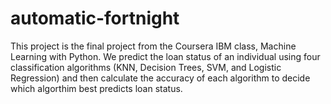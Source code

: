 # automatic-fortnight
This project is the final project from the Coursera IBM class, Machine Learning with Python. We predict the loan status of an individual using four classification algorithms (KNN, Decision Trees, SVM, and Logistic Regression) and then calculate the accuracy of each algorithm to decide which algorthim best predicts loan status. 

